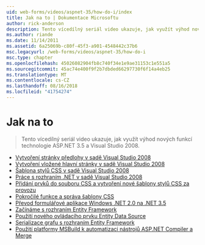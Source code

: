 ```yaml
---
uid: web-forms/videos/aspnet-35/how-do-i/index
title: Jak na to | Dokumentace Microsoftu
author: rick-anderson
description: Tento vícedílný seriál video ukazuje, jak využít výhod nových funkcí technologie ASP.NET 3.5 a Visual Studio 2008.
ms.author: riande
ms.date: 11/14/2011
ms.assetid: 6a25069b-c80f-45f3-a901-4548442c37b6
msc.legacyurl: /web-forms/videos/aspnet-35/how-do-i
msc.type: chapter
ms.openlocfilehash: 45026082904fb8c740f34e1e9ae31153c1e551a5
ms.sourcegitcommit: 45ac74e400f9f2b7dbded66297730f6f14a4eb25
ms.translationtype: MT
ms.contentlocale: cs-CZ
ms.lasthandoff: 08/16/2018
ms.locfileid: "41754274"
---
```

<a name="how-do-i"></a>Jak na to
====================
> Tento vícedílný seriál video ukazuje, jak využít výhod nových funkcí technologie ASP.NET 3.5 a Visual Studio 2008.


- [Vytvoření stránky předlohy v sadě Visual Studio 2008](how-do-i-create-a-master-page-in-visual-studio-2008.md)
- [Vytvoření vložené hlavní stránky v sadě Visual Studio 2008](how-do-i-create-nested-master-page-in-visual-studio-2008.md)
- [Šablona stylů CSS v sadě Visual Studio 2008](how-do-i-cascading-style-sheets-in-visual-studio-2008.md)
- [Práce s rozhraním .NET v sadě Visual Studio 2008](how-do-i-working-with-visual-studio-2008-net-framework.md)
- [Přidání prvků do souboru CSS a vytvoření nové šablony stylů CSS za provozu](how-do-i-adding-elements-to-a-css-file-and-create-new-css-on-the-fly.md)
- [Pokročilé funkce a správa šablony CSS](how-do-i-advance-cascading-style-sheet-features-and-management.md)
- [Převod formulářové aplikace Windows .NET 2.0 na .NET 3.5](how-do-i-converting-a-net-20-windows-forms-application-to-net-35.md)
- [Začínáme s rozhraním Entity Framework](how-do-i-get-started-with-the-entity-framework.md)
- [Použití nového ovládacího prvku Entity Data Source](how-do-i-use-the-new-entity-data-source.md)
- [Serializace grafu s rozhraním Entity Framework](how-do-i-serialize-a-graph-with-the-entity-framework.md)
- [Použití platformy MSBuild k automatizaci nástrojů ASP.NET Compiler a Merge](how-do-i-use-msbuild-to-automate-the-aspnet-compiler-and-merge-utilities.md)

